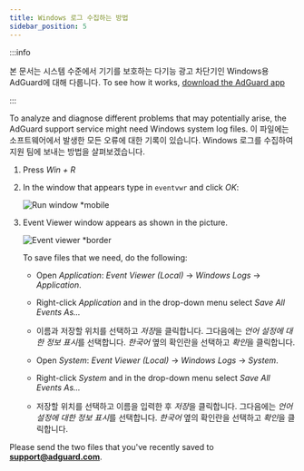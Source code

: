 ```yaml
---
title: Windows 로그 수집하는 방법
sidebar_position: 5
---
```


:::info

본 문서는 시스템 수준에서 기기를 보호하는 다기능 광고 차단기인 Windows용 AdGuard에 대해 다룹니다. To see how it works, [download the AdGuard app](https://agrd.io/download-kb-adblock)

:::

To analyze and diagnose different problems that may potentially arise, the AdGuard support service might need Windows system log files. 이 파일에는 소프트웨어에서 발생한 모든 오류에 대한 기록이 있습니다. Windows 로그를 수집하여 지원 팀에 보내는 방법을 살펴보겠습니다.

1. Press *Win + R*

1. In the window that appears type in `eventvwr` and click *OK*:

    ![Run window *mobile](https://cdn.adtidy.org/public/Adguard/kb/newscreenshots/En/eng_event_logs_1.png)

1. Event Viewer window appears as shown in the picture.

    ![Event viewer *border](https://cdn.adtidy.org/public/Adguard/kb/newscreenshots/En/eng_event_logs_2.png)

    To save files that we need, do the following:

    - Open *Application*: *Event Viewer (Local)* → *Windows Logs* → *Application*.

    - Right-click *Application* and in the drop-down menu select *Save All Events As...*

    - 이름과 저장할 위치를 선택하고 *저장*을 클릭합니다. 그다음에는 *언어 설정에 대한 정보 표시*를 선택합니다. *한국어* 옆의 확인란을 선택하고 *확인*을 클릭합니다.

    - Open *System*: *Event Viewer (Local)* → *Windows Logs* → *System*.

    - Right-click *System* and in the drop-down menu select *Save All Events As...*

    - 저장할 위치를 선택하고 이름을 입력한 후 *저장*을 클릭합니다. 그다음에는 *언어 설정에 대한 정보 표시*를 선택합니다. *한국어* 옆의 확인란을 선택하고 *확인*을 클릭합니다.

Please send the two files that you've recently saved to **support@adguard.com**.
